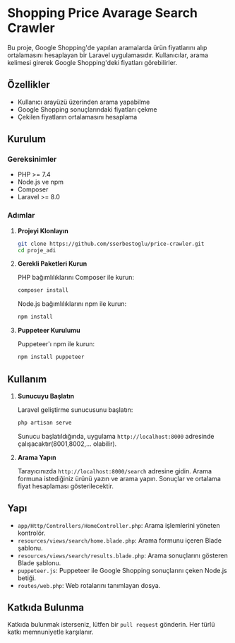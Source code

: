 # Shopping Price Avarage Search Crawler

Bu proje, Google Shopping'de yapılan aramalarda ürün fiyatlarını alıp ortalamasını hesaplayan bir Laravel uygulamasıdır. Kullanıcılar, arama kelimesi girerek Google Shopping'deki fiyatları görebilirler.

## Özellikler

- Kullanıcı arayüzü üzerinden arama yapabilme
- Google Shopping sonuçlarındaki fiyatları çekme
- Çekilen fiyatların ortalamasını hesaplama

## Kurulum

### Gereksinimler

- PHP >= 7.4
- Node.js ve npm
- Composer
- Laravel >= 8.0

### Adımlar

1. **Projeyi Klonlayın**

    ```bash
    git clone https://github.com/sserbestoglu/price-crawler.git
    cd proje_adi
    ```

2. **Gerekli Paketleri Kurun**

    PHP bağımlılıklarını Composer ile kurun:

    ```bash
    composer install
    ```

    Node.js bağımlılıklarını npm ile kurun:

    ```bash
    npm install
    ```

3. **Puppeteer Kurulumu**

    Puppeteer'ı npm ile kurun:

    ```bash
    npm install puppeteer
    ```

## Kullanım

1. **Sunucuyu Başlatın**

    Laravel geliştirme sunucusunu başlatın:

    ```bash
    php artisan serve
    ```

    Sunucu başlatıldığında, uygulama `http://localhost:8000` adresinde çalışacaktır(8001,8002,... olabilir).

2. **Arama Yapın**

    Tarayıcınızda `http://localhost:8000/search` adresine gidin. Arama formuna istediğiniz ürünü yazın ve arama yapın. Sonuçlar ve ortalama fiyat hesaplaması gösterilecektir.

## Yapı

- `app/Http/Controllers/HomeController.php`: Arama işlemlerini yöneten kontrolör.
- `resources/views/search/home.blade.php`: Arama formunu içeren Blade şablonu.
- `resources/views/search/results.blade.php`: Arama sonuçlarını gösteren Blade şablonu.
- `puppeteer.js`: Puppeteer ile Google Shopping sonuçlarını çeken Node.js betiği.
- `routes/web.php`: Web rotalarını tanımlayan dosya.

## Katkıda Bulunma

Katkıda bulunmak isterseniz, lütfen bir `pull request` gönderin. Her türlü katkı memnuniyetle karşılanır.
